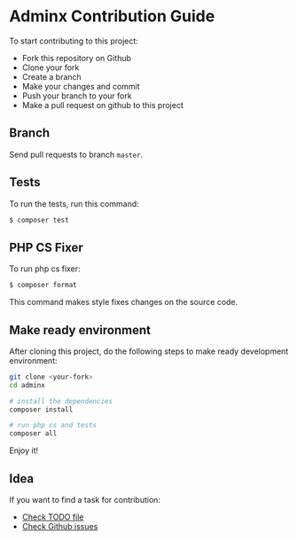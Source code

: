 # Adminx Contribution Guide
To start contributing to this project:

- Fork this repository on Github
- Clone your fork
- Create a branch
- Make your changes and commit
- Push your branch to your fork
- Make a pull request on github to this project

## Branch
Send pull requests to branch `master`.

## Tests
To run the tests, run this command:

```bash
$ composer test
```

## PHP CS Fixer
To run php cs fixer:

```bash
$ composer format
```

This command makes style fixes changes on the source code.

## Make ready environment
After cloning this project, do the following steps to make ready development environment:

```bash
git clone <your-fork>
cd adminx

# install the dependencies
composer install

# run php cs and tests
composer all
```

Enjoy it!

## Idea
If you want to find a task for contribution:

- [Check TODO file](/TODO.md)
- [Check Github issues](https://github.com/parsampsh/adminx/issues)
